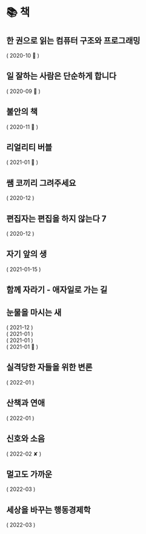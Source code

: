# 📚 책

## 한 권으로 읽는 컴퓨터 구조와 프로그래밍

<ProgressBar name="한 권으로 읽는 컴퓨터 구조와 프로그래밍" :max="100" :value="18" /> ( 2020-10 🚧 )

## 일 잘하는 사람은 단순하게 합니다

<ProgressBar name="일 잘하는 사람은 단순하게 합니다." :max="100" :value="29" /> ( 2020-09 🚧 )

## 불안의 책

<ProgressBar name="불안의 책" :max="100" :value="5" /> ( 2020-11 🚧 )

## 리얼리티 버블 

<ProgressBar name="리얼리티 버블" :max="100" :value="8" /> ( 2021-01 🚧 )

## 쌤 코끼리 그려주세요

<ProgressBar name="쌤 코끼리 그려주세요" :max="111" :value="111" /> ( 2020-12 )

## 편집자는 편집을 하지 않는다 7

<ProgressBar name="편집자는 편집을 하지 않는다 7" :max="134" :value="134" /> ( 2020-12 )

## 자기 앞의 생

<ProgressBar name="자기 앞의 생" :max="311" :value="311" /> ( 2021-01-15 )

## 함께 자라기 - 애자일로 가는 길

<ProgressBar name="함께자라기" :max="220" :value="178" />

## 눈물을 마시는 새

<ProgressBar name="눈물을 마시는 새 1" :max="100" :value="100" /> ( 2021-12 )
<br>
<ProgressBar name="눈물을 마시는 새 2" :max="100" :value="100" /> ( 2021-01 )
<br>
<ProgressBar name="눈물을 마시는 새 3" :max="100" :value="100" /> ( 2021-01 )
<br>
<ProgressBar name="눈물을 마시는 새 4" :max="100" :value="88" /> ( 2021-01 🚧 )

## 실격당한 자들을 위한 변론

<ProgressBar name="실격당한 자들을 위한 변론" :max="317" :value="317" /> ( 2022-01 )

## 산책과 연애

<ProgressBar name="산책과 연애" :max="100" :value="100" /> ( 2022-01 )

## 신호와 소음

<ProgressBar name="신호와 소음" :max="731" :value="180" /> ( 2022-02 ✘ )

## 멀고도 가까운

<ProgressBar name="멀고도 가까운" :max="370" :value="60" /> ( 2022-03 )

## 세상을 바꾸는 행동경제학

<ProgressBar name="세상을 바꾸는 행동경제학" :max="100" :value="11" /> ( 2022-03 )